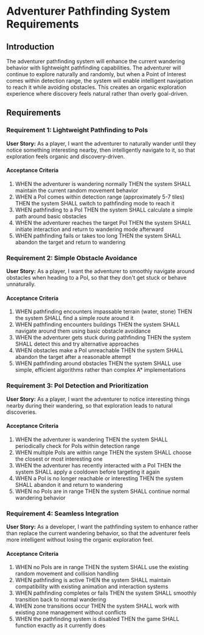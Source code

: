 # Adventurer Pathfinding System Requirements

## Introduction

The adventurer pathfinding system will enhance the current wandering behavior with lightweight pathfinding capabilities. The adventurer will continue to explore naturally and randomly, but when a Point of Interest comes within detection range, the system will enable intelligent navigation to reach it while avoiding obstacles. This creates an organic exploration experience where discovery feels natural rather than overly goal-driven.

## Requirements

### Requirement 1: Lightweight Pathfinding to PoIs

**User Story:** As a player, I want the adventurer to naturally wander until they notice something interesting nearby, then intelligently navigate to it, so that exploration feels organic and discovery-driven.

#### Acceptance Criteria

1. WHEN the adventurer is wandering normally THEN the system SHALL maintain the current random movement behavior
2. WHEN a PoI comes within detection range (approximately 5-7 tiles) THEN the system SHALL switch to pathfinding mode to reach it
3. WHEN pathfinding to a PoI THEN the system SHALL calculate a simple path around basic obstacles
4. WHEN the adventurer reaches the target PoI THEN the system SHALL initiate interaction and return to wandering mode afterward
5. WHEN pathfinding fails or takes too long THEN the system SHALL abandon the target and return to wandering

### Requirement 2: Simple Obstacle Avoidance

**User Story:** As a player, I want the adventurer to smoothly navigate around obstacles when heading to a PoI, so that they don't get stuck or behave unnaturally.

#### Acceptance Criteria

1. WHEN pathfinding encounters impassable terrain (water, stone) THEN the system SHALL find a simple route around it
2. WHEN pathfinding encounters buildings THEN the system SHALL navigate around them using basic obstacle avoidance
3. WHEN the adventurer gets stuck during pathfinding THEN the system SHALL detect this and try alternative approaches
4. WHEN obstacles make a PoI unreachable THEN the system SHALL abandon the target after a reasonable attempt
5. WHEN pathfinding around obstacles THEN the system SHALL use simple, efficient algorithms rather than complex A* implementations

### Requirement 3: PoI Detection and Prioritization

**User Story:** As a player, I want the adventurer to notice interesting things nearby during their wandering, so that exploration leads to natural discoveries.

#### Acceptance Criteria

1. WHEN the adventurer is wandering THEN the system SHALL periodically check for PoIs within detection range
2. WHEN multiple PoIs are within range THEN the system SHALL choose the closest or most interesting one
3. WHEN the adventurer has recently interacted with a PoI THEN the system SHALL apply a cooldown before targeting it again
4. WHEN a PoI is no longer reachable or interesting THEN the system SHALL abandon it and return to wandering
5. WHEN no PoIs are in range THEN the system SHALL continue normal wandering behavior

### Requirement 4: Seamless Integration

**User Story:** As a developer, I want the pathfinding system to enhance rather than replace the current wandering behavior, so that the adventurer feels more intelligent without losing the organic exploration feel.

#### Acceptance Criteria

1. WHEN no PoIs are in range THEN the system SHALL use the existing random movement and collision handling
2. WHEN pathfinding is active THEN the system SHALL maintain compatibility with existing animation and interaction systems
3. WHEN pathfinding completes or fails THEN the system SHALL smoothly transition back to normal wandering
4. WHEN zone transitions occur THEN the system SHALL work with existing zone management without conflicts
5. WHEN the pathfinding system is disabled THEN the game SHALL function exactly as it currently does